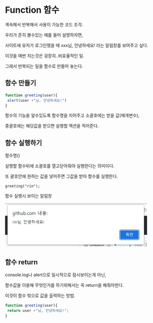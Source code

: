 # Function 함수
계속해서 반복해서 사용이 가능한 코드 조각.

우리가 흔히 볼수있는 예를 들어 설명하자면,

사이트에 유저가 로그인했을 때
xxx님, 안녕하세요! 라는 알림창를 보여주고 싶다.

이것을 매번 치는것은 굉장히..비효율적인 일.

그래서 반복되는 일을 함수로 만들어 놓는다.

## 함수 만들기

```js
function greeting(user){
 alert(user +"님, 안녕하세요!")
}
```
함수의 기능을 알수있도록 함수명을 지어주고 소괄호에는 받을 값(매개변수),

중괄호에는 해당값을 받으면 실행할 액션을 적어준다.

## 함수 실행하기
함수명() 

실행할 함수뒤에 소괄호를 열고닫아줘야 실행한다는 의미이다.

또 괄호안에 원하는 값을 넣어주면 그값을 받아 함수를 실행한다.
```
greeting("rin");
```
함수 실행시 보이는 알림창

![Alt text](../IMG//greeting.JPG)

## 함수 return

console.log나 alert으로 일시적으로 잠시보이는게 아닌,

함수값을 이용해 무엇인가를 하기위해서는 꼭 return을 해줘야한다.

이것이 함수 밖으로 값을 출력하는 방법.

```js
function greeting(user){
 return user +"님, 안녕하세요!";
}
```
